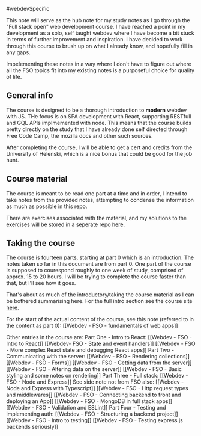 #webdevSpecific 

This note will serve as the hub note for my study notes as I go through the "Full stack open" web development course. I have reached a point in my development as a solo, self taught webdev where I have become a bit stuck in terms of further improvement and inspiration. I have decided to work through this course to brush up on what I already know, and hopefully fill in any gaps.

Impelementing these notes in a way where I don't have to figure out where all the FSO topics fit into my existing notes is a purposeful choice for quality of life. 

## General info
The course is designed to be a thorough introduction to **modern** webdev with JS. THe focus is on SPA development with React, supporting RESTfull and GQL APIs implmemented with node. This means that the course builds pretty directly on the study that I have already done self directed through Free Code Camp, the mozilla docs and other such sources. 

After completing the course, I will be able to get a cert and credits from the University of Helenski, which is a nice bonus that could be good for the job hunt.

## Course material
The course is meant to be read one part at a time and in order, I intend to take notes from the provided notes, attempting to condense the information as much as possible in this repo.

There are exercises associated with the material, and my solutions to the exercises will be stored in a seperate repo [here](https://github.com/ShaunFerris/fso-exercises).

## Taking the course
The course is fourteen parts, starting at part 0 which is an introduction. The notes taken so far in this document are from part 0. One part of the course is supposed to courespond roughly to one week of study, comprised of approx. 15 to 20 hours. I will be trying to complete the course faster than that, but I'll see how it goes. 

That's about as much of the introductory/taking the course material as I can be bothered summarising here. For the full intro section see the course site [here](https://fullstackopen.com/en/part0/general_info#parts-and-completion).

For the start of the actual content of the course, see this note (referred to in the content as part 0): [[Webdev - FSO - fundamentals of web apps]]

Other entries in the course are:
Part One - Intro to React:
	[[Webdev - FSO - Intro to React]]
	[[Webdev- FSO - State and event handlers]]
	[[Webdev - FSO - More complex React state and debugging React apps]]
Part Two - Communicating with the server:
	[[Webdev - FSO - Rendering collections]]
	[[Webdev - FSO - Forms]]
	[[Webdev - FSO - Getting data from the server]]
	[[Webdev - FSO - Altering data on the server]]
	[[Webdev - FSO - Basic styling and some notes on rendering]]
Part Three - Full stack:
	[[Webdev - FSO - Node and Express]] See side note not from FSO also: [[Webdev - Node and Express with Typescript]]
	[[Webdev - FSO - Http request types and middlewares]]
	[[Webdev - FSO - Connecting backend to front and deploying an App]]
	[[Webdev - FSO - MongoDB in full stack apps]]
	[[Webdev - FSO - Validation and ESLint]]
Part Four - Testing and implementing auth:
	[[Webdev - FSO - Structuring a backend project]]
	[[Webdev - FSO - Intro to testing]]
	[[Webdev - FSO - Testing express.js backends seriously]]
	